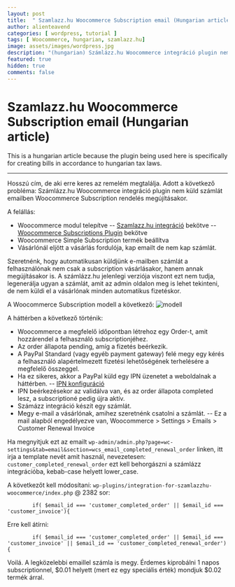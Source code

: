 ```yaml
---
layout: post
title:  " Szamlazz.hu Woocommerce Subscription email (Hungarian article)"
author: alienteavend
categories: [ wordpress, tutorial ]
tags: [ Woocommerce, hungarian, szamlazz.hu]
image: assets/images/wordpress.jpg
description: "(hungarian) Számlázz.hu Woocommerce integráció plugin nem küld számlát emailben Woocommerce Subscription rendelés megújításakor"
featured: true
hidden: true
comments: false
---
```



# Szamlazz.hu Woocommerce Subscription email (Hungarian article)
This is a hungarian article because the plugin being used here is specifically for creating bills in accordance to hungarian tax laws.

---

Hosszú cím, de aki erre keres az remelém megtalálja. Adott a következő probléma: Számlázz.hu Woocommerce integráció plugin nem küld számlát emailben Woocommerce Subscription rendelés megújításakor.

A felállás:
- Woocommerce modul telepítve
-- [Szamlazz.hu integráció](https://szamlazzplugin.hu/) bekötve
-- [Woocommerce Subscriptions Plugin](https://woocommerce.com/products/woocommerce-subscriptions/) bekötve
- Woocommerce Simple Subscription termék beállítva
- Vásárlónál eljött a vásárlás fordulója, kap emailt de nem kap számlát.

Szeretnénk, hogy automatikusan küldjünk e-mailben számlát a felhasználónak nem csak a subscription vásárlásakor, hanem annak megújításakor is. A számlázz.hu jelenlegi verziója viszont ezt nem tudja, legenerálja ugyan a számlát, amit az admin oldalon meg is lehet tekinteni, de nem küldi el a vásárlónak minden automatikus fizetéskor.

A Woocommerce Subscription modell a következő:
![modell](https://docs.woocommerce.com/wp-content/uploads/2013/07/subscription-renewal-process-flow-chart.jpg)

A háttérben a következő történik:
- Woocommerce a megfelelő időpontban létrehoz egy Order-t, amit hozzárendel a felhasználó subscriptionjéhez.
- Az order állapota pending, amíg a fizetés beérkezik.
- A PayPal Standard (vagy egyéb payment gateway) felé megy egy kérés a felhasználó alapértelmezett fizetési lehetőségének terhelésére a megfelelő összeggel.
- Ha ez sikeres, akkor a PayPal küld egy IPN üzenetet a weboldalnak a háttérben.
-- [IPN konfiguráció](https://docs.woocommerce.com/document/paypal-standard/)
- IPN beérkezésekor az validálva van, és az order állapota completed lesz, a subscriptioné pedig újra aktív.
- Számázz integráció készít egy számlát.
- Megy e-mail a vásárlónak, amihez szeretnénk csatolni a számlát.
-- Ez a mail alapból engedélyezve van,  Woocommerce > Settings > Emails > Customer Renewal Invoice

Ha megnyitjuk ezt az emailt `wp-admin/admin.php?page=wc-settings&tab=email&section=wcs_email_completed_renewal_order` linken, itt irja a template nevét amit használ, nevezetesen: `customer_completed_renewal_order` ezt kell behorgászni a számlázz integrációba, kebab-case helyett lower_case.

A következőt kell módosítani:
`wp-plugins/integration-for-szamlazzhu-woocommerce/index.php`
@ 2382 sor:

```
		if( $email_id === 'customer_completed_order' || $email_id === 'customer_invoice'){
```
Erre kell átírni:
```
		if( $email_id === 'customer_completed_order' || $email_id === 'customer_invoice' || $email_id == 'customer_completed_renewal_order'){
```

Voilá. A legközelebbi emaillel számla is megy. Érdemes kiprobálni 1 napos subscriptionnel, $0.01 helyett (mert ez egy speciális érték) mondjuk $0.02 termék árral.

